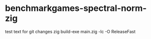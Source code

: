 # benchmarkgames-spectral-norm-zig
test text for git changes
zig build-exe main.zig -lc -O ReleaseFast
